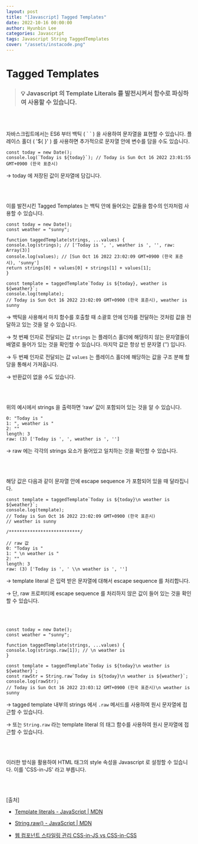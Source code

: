 ```yaml
---
layout: post
title: "[Javascript] Tagged Templates"
date: 2022-10-16 00:00:00
author: Hyunbin Lee
categories: Javascript
tags: Javascript String TaggedTemplates
cover: "/assets/instacode.png"
---
```


# Tagged Templates

> ### 💡 Javascript 의 Template Literals 를 발전시켜서 함수로 파싱하여 사용할 수 있습니다.

<br />
<br />

자바스크립트에서는 ES6 부터 백틱 ( \` \` ) 을 사용하여 문자열을 표현할 수 있습니다. 플레이스 홀더 ( '${ }' ) 를 사용하면 추가적으로 문자열 안에 변수를 담을 수도 있습니다.

<pre>
<code class="hljs javascript">const today = new Date();
console.log(`Today is ${today}`); // Today is Sun Oct 16 2022 23:01:55 GMT+0900 (한국 표준시)</code>
</pre>

→ today 에 저장된 값이 문자열에 담깁니다.

<br />
<br />

이를 발전시킨 Tagged Templates 는 백틱 안에 들어오는 값들을 함수의 인자처럼 사용할 수 있습니다.

<pre>
<code class="hljs">const today = new Date();
const weather = "sunny";

function taggedTemplate(strings, ...values) {
console.log(strings); // ['Today is ', ', weather is ', '', raw: Array(3)]
console.log(values); // [Sun Oct 16 2022 23:02:09 GMT+0900 (한국 표준시), 'sunny']
return strings[0] + values[0] + strings[1] + values[1];
}

const template = taggedTemplate`Today is ${today}, weather is ${weather}`;
console.log(template);
// Today is Sun Oct 16 2022 23:02:09 GMT+0900 (한국 표준시), weather is sunny</code>
</pre>

→ 백틱을 사용해서 마치 함수를 호출할 때 소괄호 안에 인자를 전달하는 것처럼 값을 전달하고 있는 것을 알 수 있습니다.

→ 첫 번째 인자로 전달되는 값 `strings` 는 플레이스 홀더에 해당하지 않는 문자열들이 배열로 들어가 있는 것을 확인할 수 있습니다. 마지막 값은 항상 빈 문자열 (’’) 입니다.

→ 두 번째 인자로 전달되는 값 `values` 는 플레이스 홀더에 해당하는 값을 구조 분해 할당을 통해서 가져옵니다.

→ 반환값이 없을 수도 있습니다.

<br />
<br />

위의 예시에서 strings 을 출력하면 ‘raw’ 값이 포함되어 있는 것을 알 수 있습니다.

<pre>
<code class="hljs">0: "Today is "
1: ", weather is "
2: ""
length: 3
raw: (3) ['Today is ', ', weather is ', '']</code>
</pre>

→ raw 에는 각각의 strings 요소가 들어있고 일치하는 것을 확인할 수 있습니다.

<br />
<br />

해당 값은 다음과 같이 문자열 안에 escape sequence 가 포함되어 있을 때 달라집니다.

<pre>
<code class="hljs">const template = taggedTemplate`Today is ${today}\n weather is ${weather}`;
console.log(template);
// Today is Sun Oct 16 2022 23:02:09 GMT+0900 (한국 표준시)
// weather is sunny

/***************************/

// raw 값
0: "Today is "
1: " \n weather is "
2: ""
length: 3
raw: (3) ['Today is ', ' \\n weather is ', '']</code>
</pre>

→ template literal 은 입력 받은 문자열에 대해서 escape sequence 를 처리합니다.

→ 단, raw 프로퍼티에 escape sequence 를 처리하지 않은 값이 들어 있는 것을 확인할 수 있습니다.

<br />
<br />

<pre>
<code class="hljs">const today = new Date();
const weather = "sunny";

function taggedTemplate(strings, ...values) {
console.log(strings.raw[1]); // \n weather is
}

const template = taggedTemplate`Today is ${today}\n weather is ${weather}`;
const rawStr = String.raw`Today is ${today}\n weather is ${weather}`;
console.log(rawStr);
// Today is Sun Oct 16 2022 23:03:12 GMT+0900 (한국 표준시)\n weather is sunny</code>
</pre>

→ tagged template 내부의 strings 에서 `.raw` 메서드를 사용하여 원시 문자열에 접근할 수 있습니다.

→ 또는 `String.raw` 라는 template literal 의 태그 함수를 사용하여 원시 문자열에 접근할 수 있습니다.

<br />
<br />

이러한 방식을 활용하여 HTML 태그의 style 속성을 Javascript 로 설정할 수 있습니다. 이를 'CSS-in-JS' 라고 부릅니다.

<br />
<br />

[출처]

- [Template literals - JavaScript \| MDN](https://developer.mozilla.org/ko/docs/Web/JavaScript/Reference/Template_literals#tagged_templates)

- [String.raw() - JavaScript \| MDN](https://developer.mozilla.org/ko/docs/Web/JavaScript/Reference/Global_Objects/String/raw)

- [웹 컴포넌트 스타일링 관리 CSS-in-JS vs CSS-in-CSS](https://www.samsungsds.com/kr/insights/web_component.html)
